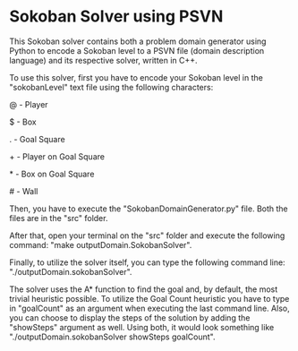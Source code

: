 # Sokoban Solver using PSVN

This Sokoban solver contains both a problem domain generator using Python to encode a Sokoban level to a PSVN file (domain description language) and its respective solver, written in C++.

To use this solver, first you have to encode your Sokoban level in the "sokobanLevel" text file using the following characters:

\@ - Player

\$ - Box

\. - Goal Square

\+ - Player on Goal Square

\* - Box on Goal Square

\# - Wall

Then, you have to execute the "SokobanDomainGenerator.py" file. Both the files are in the "src" folder.

After that, open your terminal on the "src" folder and execute the following command: "make outputDomain.SokobanSolver".

Finally, to utilize the solver itself, you can type the following command line: "./outputDomain.sokobanSolver".

The solver uses the A* function to find the goal and, by default, the most trivial heuristic possible. To utilize the Goal Count heuristic you have to type in "goalCount" as an argument when executing the last command line. Also, you can choose to display the steps of the solution by adding the "showSteps" argument as well. Using both, it would look something like "./outputDomain.sokobanSolver showSteps goalCount".
